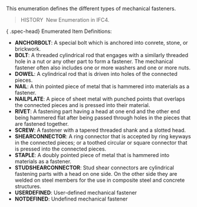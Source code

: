This enumeration defines the different types of mechanical fasteners.

> HISTORY&nbsp; New Enumeration in IFC4.

{ .spec-head}
Enumerated Item Definitions:

* **ANCHORBOLT**: A special bolt which is anchored into conrete, stone, or brickwork.
* **BOLT**: A threaded cylindrical rod that engages with a similarly threaded hole in a nut or any other part to form a fastener. The mechanical fastener often also includes one or more washers and one or more nuts.
* **DOWEL**: A cylindrical rod that is driven into holes of the connected pieces.
* **NAIL**: A thin pointed piece of metal that is hammered into materials as a fastener.
* **NAILPLATE**: A piece of sheet metal with punched points that overlaps the connected pieces and is pressed into their material.
* **RIVET**: A fastening part having a head at one end and the other end being hammered flat after being passed through holes in the pieces that are fastened together.
* **SCREW**: A fastener with a tapered threaded shank and a slotted head.
* **SHEARCONNECTOR**: A ring connector that is accepted by ring keyways in the connected pieces; or a toothed circular or square connector that is pressed into the connected pieces.
* **STAPLE**: A doubly pointed piece of metal that is hammered into materials as a fastener.
* **STUDSHEARCONNECTOR**: Stud shear connectors are cylindrical fastening parts with a head on one side. On the other side they are welded on steel members for the use in composite steel and concrete structures.
* **USERDEFINED**: User-defined mechanical fastener
* **NOTDEFINED**: Undefined mechanical fastener